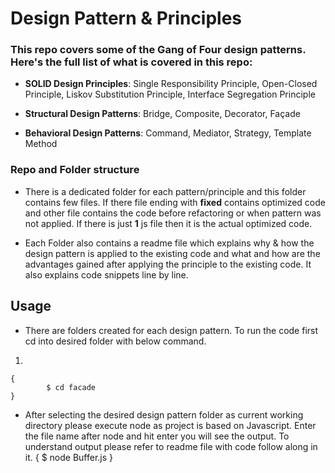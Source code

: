# Design Pattern & Principles

### This repo covers some of the Gang of Four design patterns. Here's the full list of what is covered in this repo:

- **SOLID Design Principles**: Single Responsibility Principle, Open-Closed Principle, Liskov Substitution Principle, Interface Segregation Principle

- **Structural Design Patterns**: Bridge, Composite, Decorator, Façade

- **Behavioral Design Patterns**: Command, Mediator, Strategy, Template Method

### Repo and Folder structure

- There is a dedicated folder for each pattern/principle and this folder contains few files. If there file ending with **fixed** contains optimized code and other file contains the code before refactoring or when pattern was not applied. If there is just **1** js file then it is the actual optimized code.

- Each Folder also contains a readme file which explains why & how the design pattern is applied to the existing code and what and how are the advantages gained after applying the principle to the existing code. It also explains code snippets line by line.

## Usage

- There are folders created for each design pattern. To run the code first cd into desired folder with below command.

1.

```
{
        $ cd facade
}
```

- After selecting the desired design pattern folder as current working directory please execute node as project is based on Javascript. Enter the file name after node and hit enter you will see the output. To understand output please refer to readme file with code follow along in it.
  {
  $ node Buffer.js
  }
